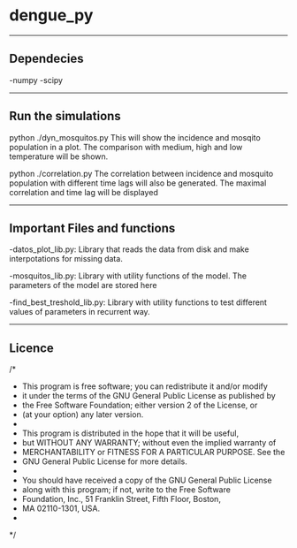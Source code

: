 # dengue_py
------------
Dependecies 
----------
-numpy
-scipy

---------
Run the simulations
---------

python ./dyn_mosquitos.py
This will show the incidence and mosqito population in a plot.
The comparison with medium, high and low temperature will be shown.

python ./correlation.py
The correlation between incidence and mosquito population with different time lags will also be generated.
The maximal correlation and time lag will be displayed

------------------------------
Important Files and functions
------------------------------
-datos_plot_lib.py:
Library that reads the data from disk and make interpotations for missing data.

-mosquitos_lib.py:
Library with utility functions of the model. The parameters of the model are stored here

-find_best_treshold_lib.py:
Library with utility functions to test different values of parameters in recurrent way.

---------
Licence
---------
/*
 * This program is free software; you can redistribute it and/or modify
 * it under the terms of the GNU General Public License as published by
 * the Free Software Foundation; either version 2 of the License, or
 * (at your option) any later version.
 * 
 * This program is distributed in the hope that it will be useful,
 * but WITHOUT ANY WARRANTY; without even the implied warranty of
 * MERCHANTABILITY or FITNESS FOR A PARTICULAR PURPOSE.  See the
 * GNU General Public License for more details.
 * 
 * You should have received a copy of the GNU General Public License
 * along with this program; if not, write to the Free Software
 * Foundation, Inc., 51 Franklin Street, Fifth Floor, Boston,
 * MA 02110-1301, USA.
 * 
 */

